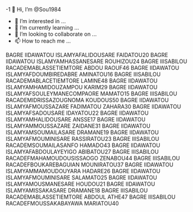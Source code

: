 -1 👋 Hi, I’m @Sou1984
- 👀 I’m interested in ...
- 🌱 I’m currently learning ...
- 💞️ I’m looking to collaborate on ...
- 📫 How to reach me ...

<!---
Sou1984/Sou1984 is a ✨ special ✨ repository because its `README.md` (this file) appears on your GitHub profile.
You can click the Preview link to take a look at your changes.
--->
BAGRE IIDAWATOU ISLAMYAFALIDOUSARE FAIDATOU20
BAGRE IIDAWATOU ISLAMYAMHASSANESARE ROUHIZOU24
BAGRE IIISABILOU RACADEMABLASSETIEMTORE ABDOU RAOUF46
BAGRE IIDAWATOU ISLAMYAFDOUMBIREDABRE AMINATOU16
BAGRE IIISABILOU RACADEMABLACETIEMTORE LAMINE48
BAGRE IIDAWATOU ISLAMYAMHAMIDOUZAMPOU KARIM29
BAGRE IIDAWATOU ISLAMYAFSOULEYMANECOMPAORE MAMATO15
BAGRE IIISABILOU RACADEMIDRISSAZOUGNOMA KOUDOUS50
BAGRE IIDAWATOU ISLAMYAFMOUSSAZARE FADIMATOU ZAHARA30
BAGRE IIDAWATOU ISLAMYAFSADOUSARE IDAYATOU22
BAGRE IIDAWATOU ISLAMYAMHALIDOUSARE ANSSE17
BAGRE IIDAWATOU ISLAMYAMMOUSSAZARE ZAIDANE31
BAGRE IIDAWATOU ISLAMYAMSOUMAILASARE DRAMANE19
BAGRE IIDAWATOU ISLAMYAFMOUMINISARE RASSIRATOU23
BAGRE IIISABILOU RACADEMSOUMAILASANFO HAMADO43
BAGRE IIDAWATOU ISLAMYAFABDOULAYEYIGO ABIBATOU27
BAGRE IIISABILOU RACADEFMAHAMOUDOUSISSAOGO ZENABOU44
BAGRE IIISABILOU RACADEFBOUKAREBAGUIAN MOUNIRATOU37
BAGRE IIDAWATOU ISLAMYAMMAMOUDOUYARA HADARE26
BAGRE IIDAWATOU ISLAMYAFMOUMINISARE SALAMATO25
BAGRE IIDAWATOU ISLAMYAMOUSMANESARE HOUDOU21
BAGRE IIDAWATOU ISLAMYAMISSAKASARE DRAMANE18
BAGRE IIISABILOU RACADEMABLASSETIEMTORE ABDOUL ATHE47
BAGRE IIISABILOU RACADEFMOUSSAKABAYAWA MARIATOU40
